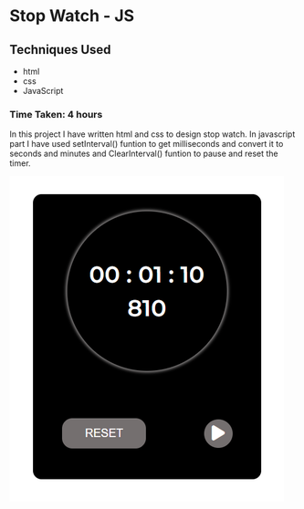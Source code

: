 # Stop Watch - JS
## Techniques Used
- html
- css
- JavaScript

### Time Taken: 4 hours

In this project I have written html and css to design stop watch. In javascript part I have used setInterval() funtion to get milliseconds and convert it to seconds and minutes and ClearInterval() funtion to pause and reset the timer.

![screen-shot](./image/screen-shot.png)